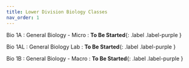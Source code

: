 ```yaml
---
title: Lower Division Biology Classes
nav_order: 1
---
```


Bio 1A
: General Biology - Micro
  : **To Be Started**{: .label .label-purple }

Bio 1AL
: General Biology Lab
  : **To Be Started**{: .label .label-purple }

Bio 1B
: General Biology - Macro
  : **To Be Started**{: .label .label-purple }